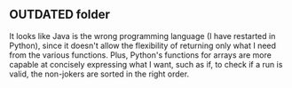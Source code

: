 ## OUTDATED folder ##
It looks like Java is the wrong programming language (I have restarted in Python), since it doesn't allow the flexibility of returning only what I need from the various functions.
Plus, Python's functions for arrays are more capable at concisely expressing what I want, such as if, to check if a run is valid, the non-jokers are sorted in the right order.